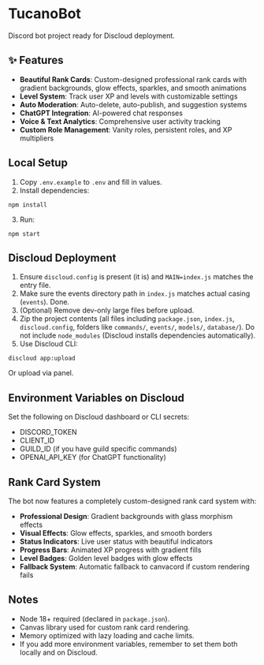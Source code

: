 # TucanoBot

Discord bot project ready for Discloud deployment.

## ✨ Features

- **Beautiful Rank Cards**: Custom-designed professional rank cards with gradient backgrounds, glow effects, sparkles, and smooth animations
- **Level System**: Track user XP and levels with customizable settings
- **Auto Moderation**: Auto-delete, auto-publish, and suggestion systems
- **ChatGPT Integration**: AI-powered chat responses
- **Voice & Text Analytics**: Comprehensive user activity tracking
- **Custom Role Management**: Vanity roles, persistent roles, and XP multipliers

## Local Setup
1. Copy `.env.example` to `.env` and fill in values.
2. Install dependencies:
```
npm install
```
3. Run:
```
npm start
```

## Discloud Deployment
1. Ensure `discloud.config` is present (it is) and `MAIN=index.js` matches the entry file.
2. Make sure the events directory path in `index.js` matches actual casing (`events`). Done.
3. (Optional) Remove dev-only large files before upload.
4. Zip the project contents (all files including `package.json`, `index.js`, `discloud.config`, folders like `commands/`, `events/`, `models/`, `database/`). Do not include `node_modules` (Discloud installs dependencies automatically).
5. Use Discloud CLI:
```
discloud app:upload
```
   Or upload via panel.

## Environment Variables on Discloud
Set the following on Discloud dashboard or CLI secrets:
- DISCORD_TOKEN
- CLIENT_ID
- GUILD_ID (if you have guild specific commands)
- OPENAI_API_KEY (for ChatGPT functionality)

## Rank Card System
The bot now features a completely custom-designed rank card system with:
- **Professional Design**: Gradient backgrounds with glass morphism effects
- **Visual Effects**: Glow effects, sparkles, and smooth borders
- **Status Indicators**: Live user status with beautiful indicators
- **Progress Bars**: Animated XP progress with gradient fills
- **Level Badges**: Golden level badges with glow effects
- **Fallback System**: Automatic fallback to canvacord if custom rendering fails

## Notes
- Node 18+ required (declared in `package.json`).
- Canvas library used for custom rank card rendering.
- Memory optimized with lazy loading and cache limits.
- If you add more environment variables, remember to set them both locally and on Discloud.
